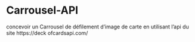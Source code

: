 # Carrousel-API
concevoir  un Carrousel de défilement d’image de carte en utilisant l’api du site https://deck  ofcardsapi.com/
